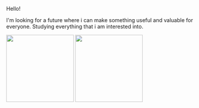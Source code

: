 Hello!

I'm looking for a future where i can make something useful and valuable for everyone. 
Studying everything that i am interested into.
 
 <div>
    <img height="180em" src="https://github-readme-stats.vercel.app/api?username=kingkaibr&show_icons=true&theme=tokyonight"/>
    <img height="180em" src="https://github-readme-stats.vercel.app/api/top-langs/?username=kingkaibr&layout=compact&theme=tokyonight"/>
</div>
